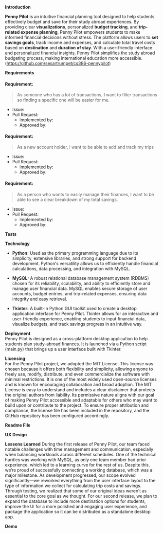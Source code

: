 **Introduction**  
  
**Penny Pilot** is an intuitive financial planning tool designed to help students effectively budget and save for their study abroad experiences. By providing clear **visualizations**, personalized **budget tracking**, and **trip-related expense planning**, Penny Pilot empowers students to make informed financial decisions without stress. The platform allows users to **set savings goals**, track income and expenses, and calculate total travel costs based on **destination** and **duration of stay**. With a user-friendly interface and personalized financial insights, Penny Pilot simplifies the study abroad budgeting process, making international education more accessible. (https://github.com/sesartrumpet/cs386-pennypilot)  

**Requirements**  

#### Requirement:
> As someone who has a lot of transactions, I want to filter transactions so finding a specific one will be easier for me.
 - Issue: <link>
 - Pull Request: <link>
    - Implemented by:
    - Approved by:
<screenshot>

#### Requirement:
> As a new account holder, I want to be able to add and track my trips
 - Issue: <link>
 - Pull Request: <link>
    - Implemented by:
    - Approved by:
<screenshot>

#### Requirement:
> As a person who wants to easily manage their finances, I want to be able to see a clear breakdown of my total savings.
  - Issue: <link>
  - Pull Request: <link>
    - Implemented by:
    - Approved by:
<screenshot>


**Tests**  

**Technology**    

- **Python:** Used as the primary programming language due to its simplicity, extensive libraries, and strong support for backend development. Python's versatility allows us to efficiently handle financial calculations, data processing, and integration with MySQL.    

- **MySQL:** A robust relational database management system (RDBMS) chosen for its reliability, scalability, and ability to efficiently store and manage user financial data. MySQL enables secure storage of user accounts, budget entries, and trip-related expenses, ensuring data integrity and easy retrieval.    

- **Tkinter:** A built-in Python GUI toolkit used to create a desktop application interface for Penny Pilot. Tkinter allows for an interactive and user-friendly experience, enabling students to input financial data, visualize budgets, and track savings progress in an intuitive way.
  
**Deployment**   
Penny Pilot is designed as a cross-platform desktop application to help students plan study-abroad finances. It is launched via a Python script (main.py) that brings up a user interface built with Tkinter.

**Licensing**   
For the Penny Pilot project, we adopted the MIT License. This license was chosen because it offers both flexibility and simplicity, allowing anyone to freely use, modify, distribute, and even commercialize the software with minimal restrictions. It is one of the most widely used open-source licenses and is known for encouraging collaboration and broad adoption. The MIT License is easy to understand and includes a clear disclaimer that protects the original authors from liability. Its permissive nature aligns with our goal of making Penny Pilot accessible and adaptable for others who may want to build upon or contribute to the project. To ensure proper attribution and compliance, the license file has been included in the repository, and the GitHub repository has been configured accordingly.

**Readme File**   

**UX Design**   

**Lessons Learned** 
During the first release of Penny Pilot, our team faced notable challenges with time management and communication, especially when balancing workloads across different schedules. One of the technical hurdles was working with MySQL, as only one team member had prior experience, which led to a learning curve for the rest of us. Despite this, we’re proud of successfully connecting a working database, which was a major milestone. As development progressed, our scope evolved significantly—we reworked everything from the user interface layout to the type of information we collect for calculating trip costs and savings. Through testing, we realized that some of our original ideas weren’t as essential to the core goal as we thought. For our second release, we plan to expand the database to include more destination options for students, improve the UI for a more polished and engaging user experience, and package the application so it can be distributed as a standalone desktop app.

**Demo**   



